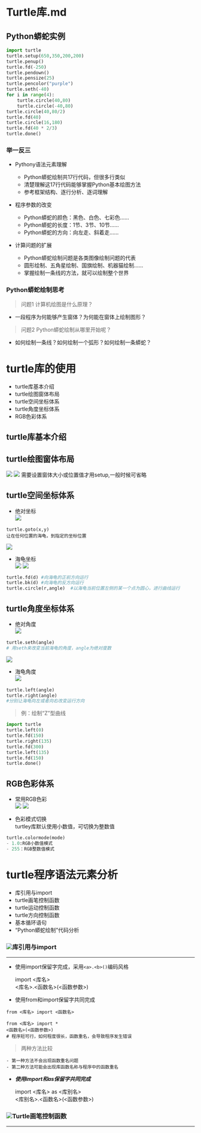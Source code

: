 Turtle库.md
==

Python蟒蛇实例
--

```python
import turtle 
turtle.setup(650,350,200,200)
turtle.penup()
turtle.fd(-250)
turtle.pendown()
turtle.pensize(25)
turtle.pencolor("purple")
turtle.seth(-40)
for i in range(4):
    turtle.circle(40,80)
    turtle.circle(-40,80)
turtle.circle(40,80/2)
turtle.fd(40)
turtle.circle(16,180)
turtle.fd(40 * 2/3)
turtle.done()
```
    
### 举一反三
- Pythony语法元素理解  
    - Python蟒蛇绘制共17行代码，但很多行类似
    - 清楚理解这17行代码能够掌握Python基本绘图方法
    - 参考框架结构、逐行分析、逐词理解
    
- 程序参数的改变
    - Python蟒蛇的颜色：黑色、白色、七彩色……
    - Python蟒蛇的长度：1节、3节、10节……
    - Python蟒蛇的方向：向左走、斜着走……
    
- 计算问题的扩展
    - Python蟒蛇绘制问题是各类图像绘制问题的代表
    - 圆形绘制、五角星绘制、国旗绘制、机器猫绘制……
    - 掌握绘制一条线的方法，就可以绘制整个世界
    
### Python蟒蛇绘制思考
> 问题1  计算机绘图是什么原理？

- 一段程序为何能够产生窗体？为何能在窗体上绘制图形？

> 问题2   Python蟒蛇绘制从哪里开始呢？


- 如何绘制一条线？如何绘制一个弧形？如何绘制一条蟒蛇？

turtle库的使用
==
- turtle库基本介绍
- turtle绘图窗体布局
- turtle空间坐标体系
- turtle角度坐标体系
- RGB色彩体系

turtle库基本介绍
--


turtle绘图窗体布局
--
![][1]
![][2]
需要设置窗体大小或位置值才用setup,一般时候可省略

turtle空间坐标体系
--
- 绝对坐标  
![][3]  
```
turtle.goto(x,y)  
让在任何位置的海龟，到指定的坐标位置
```
![][4]

- 海龟坐标  
![][5] 
![][6]

```python
turtle.fd(d) #向海龟的正前方向运行
turtle.bk(d) #向海龟的反方向运行
turtle.circle(r,angle)  #以海龟当前位置左侧的某一个点为圆心，进行曲线运行
```

turtle角度坐标体系
--
- 绝对角度  
![][7]

```python
turtle.seth(angle)
# 用seth来改变当前海龟的角度，angle为绝对度数
```
![][8]  

- 海龟角度  
![][9]  
```python
turtle.left(angle) 
turtle.right(angle)
#分别让海龟向左或者向右改变运行方向
```
> 例：绘制“Z”型曲线   
```python
import turtle
turtle.left(0)
turtle.fd(150)
turtle.right(135)
turtle.fd(300)
turtle.left(135)
turtle.fd(150)
turtle.done()
```
RGB色彩体系
--
- 常用RGB色彩  
![][10]
![][10-1]

- 色彩模式切换  
turtley库默认使用小数值，可切换为整数值
```python
turtle.colormode(mode)
- 1.0:RGB小数值模式
- 255：RGB整数值模式
```

turtle程序语法元素分析
==
- 库引用与import
- turtle画笔控制函数
- turtle运动控制函数
- turtle方向控制函数
- 基本循环语句
- “Python蟒蛇绘制”代码分析

### ![][A1]库引用与import
___

- 使用import保留字完成，采用`<a>.<b>()`编码风格
    
    
    import <库名>  
    <库名>.<函数名>(<函数参数>)

- 使用from和import保留字共同完成  

`from <库名> import <函数名>`
    
    from <库名> import *
    <函数名>(<函数参数>)
    # 程序短可行，如何程度很长，函数重名，会导致程序发生错误
 
> 两种方法比较  
    
    - 第一种方法不会出现函数重名问题
    - 第二种方法可能会出现库函数名称与程序中的函数重名

- _**使用import和as保留字共同完成**_


    import <库名> as <库别名>    
    <库别名>.<函数名>(<函数参数>)

### ![][A1]Turtle画笔控制函数
___





[1]:
https://github.com/lin5188/XH_Notes/blob/master/DOC/Python/Python_Note/%E5%9B%BE%E7%89%87/Turtle/1.png
[2]:
https://github.com/lin5188/XH_Notes/blob/master/DOC/Python/Python_Note/%E5%9B%BE%E7%89%87/Turtle/2.png
[3]:
https://github.com/lin5188/XH_Notes/blob/master/DOC/Python/Python_Note/%E5%9B%BE%E7%89%87/Turtle/3.png
[4]:
https://github.com/lin5188/XH_Notes/blob/master/DOC/Python/Python_Note/%E5%9B%BE%E7%89%87/Turtle/4.png
[5]:
https://github.com/lin5188/XH_Notes/blob/master/DOC/Python/Python_Note/%E5%9B%BE%E7%89%87/Turtle/5.png
[6]:
https://github.com/lin5188/XH_Notes/blob/master/DOC/Python/Python_Note/%E5%9B%BE%E7%89%87/Turtle/6.png
[7]:
https://github.com/lin5188/XH_Notes/blob/master/DOC/Python/Python_Note/%E5%9B%BE%E7%89%87/Turtle/7.png
[8]:
https://github.com/lin5188/XH_Notes/blob/master/DOC/Python/Python_Note/%E5%9B%BE%E7%89%87/Turtle/8.png
[9]:
https://github.com/lin5188/XH_Notes/blob/master/DOC/Python/Python_Note/%E5%9B%BE%E7%89%87/Turtle/9.png
[10]:
https://github.com/lin5188/XH_Notes/blob/master/DOC/Python/Python_Note/%E5%9B%BE%E7%89%87/Turtle/10.png
[10-1]:
https://github.com/lin5188/XH_Notes/blob/master/DOC/Python/Python_Note/%E5%9B%BE%E7%89%87/Turtle/10-1.png


[A1]:
https://github.com/lin5188/XH_Notes/blob/master/DOC/others/icons/%E6%B0%B4%E6%9E%9Cicon/%E8%A5%BF%E7%93%9C-16.png
